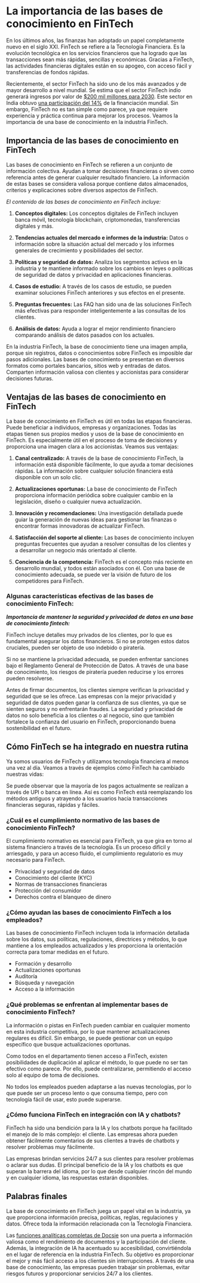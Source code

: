 # La importancia de las bases de conocimiento en FinTech

En los últimos años, las finanzas han adoptado un papel completamente nuevo en el siglo XXI. FinTech se refiere a la Tecnología Financiera. Es la evolución tecnológica en los servicios financieros que ha logrado que las transacciones sean más rápidas, sencillas y económicas. Gracias a FinTech, las actividades financieras digitales están en su apogeo, con acceso fácil y transferencias de fondos rápidas.

Recientemente, el sector FinTech ha sido uno de los más avanzados y de mayor desarrollo a nivel mundial. Se estima que el sector FinTech indio generará ingresos por valor de [$200 mil millones para 2030](https://economictimes.indiatimes.com/news/how-to/looking-for-a-job-in-fintech-sector-here-are-five-in-demand-skills-in-the-fintech/articleshow/100178315.cms?from=mdr). Este sector en India obtuvo [una participación del 14%](https://www.investindia.gov.in/sector/bfsi-FinTech-financial-services#:~:text=Fintech%20Funding%20%26%20Valuation,sector%20in%20India%20in%202022.) de la financiación mundial. Sin embargo, FinTech no es tan simple como parece, ya que requiere experiencia y práctica continua para mejorar los procesos. Veamos la importancia de una base de conocimiento en la industria FinTech.

## Importancia de las bases de conocimiento en FinTech

Las bases de conocimiento en FinTech se refieren a un conjunto de información colectiva. Ayudan a tomar decisiones financieras o sirven como referencia antes de generar cualquier resultado financiero. La información de estas bases se considera valiosa porque contiene datos almacenados, criterios y explicaciones sobre diversos aspectos de FinTech.

*El contenido de las bases de conocimiento en FinTech incluye:*

1. **Conceptos digitales:** Los conceptos digitales de FinTech incluyen banca móvil, tecnología blockchain, criptomonedas, transferencias digitales y más.

2. **Tendencias actuales del mercado e informes de la industria:** Datos o información sobre la situación actual del mercado y los informes generales de crecimiento y posibilidades del sector.

3. **Políticas y seguridad de datos:** Analiza los segmentos activos en la industria y te mantiene informado sobre los cambios en leyes o políticas de seguridad de datos y privacidad en aplicaciones financieras.

4. **Casos de estudio:** A través de los casos de estudio, se pueden examinar soluciones FinTech anteriores y sus efectos en el presente.

5. **Preguntas frecuentes:** Las FAQ han sido una de las soluciones FinTech más efectivas para responder inteligentemente a las consultas de los clientes.

6. **Análisis de datos:** Ayuda a lograr el mejor rendimiento financiero comparando análisis de datos pasados con los actuales.

En la industria FinTech, la base de conocimiento tiene una imagen amplia, porque sin registros, datos o conocimientos sobre FinTech es imposible dar pasos adicionales. Las bases de conocimiento se presentan en diversos formatos como portales bancarios, sitios web y entradas de datos. Comparten información valiosa con clientes y accionistas para considerar decisiones futuras.

## Ventajas de las bases de conocimiento en FinTech

La base de conocimiento en FinTech es útil en todas las etapas financieras. Puede beneficiar a individuos, empresas y organizaciones. Todas las etapas tienen sus propios medios y usos de la base de conocimiento en FinTech. Es especialmente útil en el proceso de toma de decisiones y proporciona una imagen clara a los accionistas. Veamos sus ventajas:

1. **Canal centralizado:** A través de la base de conocimiento FinTech, la información está disponible fácilmente, lo que ayuda a tomar decisiones rápidas. La información sobre cualquier solución financiera está disponible con un solo clic.

2. **Actualizaciones oportunas:** La base de conocimiento de FinTech proporciona información periódica sobre cualquier cambio en la legislación, diseño o cualquier nueva actualización.

3. **Innovación y recomendaciones:** Una investigación detallada puede guiar la generación de nuevas ideas para gestionar las finanzas o encontrar formas innovadoras de actualizar FinTech.

4. **Satisfacción del soporte al cliente:** Las bases de conocimiento incluyen preguntas frecuentes que ayudan a resolver consultas de los clientes y a desarrollar un negocio más orientado al cliente.

5. **Conciencia de la competencia:** FinTech es el concepto más reciente en desarrollo mundial, y todos están asociados con él. Con una base de conocimiento adecuada, se puede ver la visión de futuro de los competidores para FinTech.

### Algunas características efectivas de las bases de conocimiento FinTech:

***Importancia de mantener la seguridad y privacidad de datos en una base de conocimiento fintech:***

FinTech incluye detalles muy privados de los clientes, por lo que es fundamental asegurar los datos financieros. Si no se protegen estos datos cruciales, pueden ser objeto de uso indebido o piratería.

Si no se mantiene la privacidad adecuada, se pueden enfrentar sanciones bajo el Reglamento General de Protección de Datos. A través de una base de conocimiento, los riesgos de piratería pueden reducirse y los errores pueden resolverse.

Antes de firmar documentos, los clientes siempre verifican la privacidad y seguridad que se les ofrece. Las empresas con la mejor privacidad y seguridad de datos pueden ganar la confianza de sus clientes, ya que se sienten seguros y no enfrentarán fraudes. La seguridad y privacidad de datos no solo beneficia a los clientes o al negocio, sino que también fortalece la confianza del usuario en FinTech, proporcionando buena sostenibilidad en el futuro.

## Cómo FinTech se ha integrado en nuestra rutina

Ya somos usuarios de FinTech y utilizamos tecnología financiera al menos una vez al día. Veamos a través de ejemplos cómo FinTech ha cambiado nuestras vidas:

Se puede observar que la mayoría de los pagos actualmente se realizan a través de UPI o banca en línea. Así es como FinTech está reemplazando los métodos antiguos y atrayendo a los usuarios hacia transacciones financieras seguras, rápidas y fáciles.

### ¿Cuál es el cumplimiento normativo de las bases de conocimiento FinTech?

El cumplimiento normativo es esencial para FinTech, ya que gira en torno al sistema financiero a través de la tecnología. Es un proceso difícil y arriesgado, y para un acceso fluido, el cumplimiento regulatorio es muy necesario para FinTech.

* Privacidad y seguridad de datos
* Conocimiento del cliente (KYC)
* Normas de transacciones financieras
* Protección del consumidor
* Derechos contra el blanqueo de dinero

### ¿Cómo ayudan las bases de conocimiento FinTech a los empleados?

Las bases de conocimiento FinTech incluyen toda la información detallada sobre los datos, sus políticas, regulaciones, directrices y métodos, lo que mantiene a los empleados actualizados y les proporciona la orientación correcta para tomar medidas en el futuro.

* Formación y desarrollo
* Actualizaciones oportunas
* Auditoría
* Búsqueda y navegación
* Acceso a la información

### ¿Qué problemas se enfrentan al implementar bases de conocimiento FinTech?

La información o pistas en FinTech pueden cambiar en cualquier momento en esta industria competitiva, por lo que mantener actualizaciones regulares es difícil. Sin embargo, se puede gestionar con un equipo específico que busque actualizaciones oportunas.

Como todos en el departamento tienen acceso a FinTech, existen posibilidades de duplicación al aplicar el método, lo que puede no ser tan efectivo como parece. Por ello, puede centralizarse, permitiendo el acceso solo al equipo de toma de decisiones.

No todos los empleados pueden adaptarse a las nuevas tecnologías, por lo que puede ser un proceso lento o que consuma tiempo, pero con tecnología fácil de usar, esto puede superarse.

### ¿Cómo funciona FinTech en integración con IA y chatbots?

FinTech ha sido una bendición para la IA y los chatbots porque ha facilitado el manejo de lo más complejo: el cliente. Las empresas ahora pueden obtener fácilmente comentarios de sus clientes a través de chatbots y resolver problemas muy fácilmente.

Las empresas brindan servicios 24/7 a sus clientes para resolver problemas o aclarar sus dudas. El principal beneficio de la IA y los chatbots es que superan la barrera del idioma, por lo que desde cualquier rincón del mundo y en cualquier idioma, las respuestas estarán disponibles.

## Palabras finales

La base de conocimiento en FinTech juega un papel vital en la industria, ya que proporciona información precisa, políticas, reglas, regulaciones y datos. Ofrece toda la información relacionada con la Tecnología Financiera.

Las [funciones analíticas completas de Docsie](https://www.docsie.io/) son una puerta a información valiosa como el rendimiento de documentos y la participación del cliente. Además, la integración de IA ha acentuado su accesibilidad, convirtiéndola en el lugar de referencia en la industria FinTech. Su objetivo es proporcionar el mejor y más fácil acceso a los clientes sin interrupciones. A través de una base de conocimiento, las empresas pueden trabajar sin problemas, evitar riesgos futuros y proporcionar servicios 24/7 a los clientes.